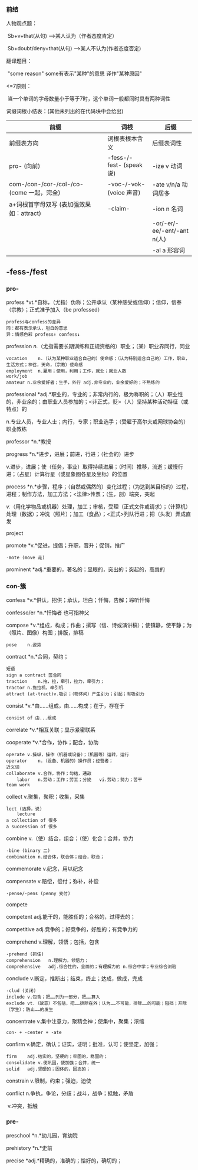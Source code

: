 ### 前结

人物观点题：

​	Sb+v+that(从句)		-->某人认为（作者态度肯定）

​	Sb+doubt/deny+that(从句)		-->某人不认为(作者态度否定)

翻译题目：

​	"some reason" some有表示"某种"的意思 译作"某种原因"

<=7原则：

​	当一个单词的字母数量小于等于7时，这个单词一般都同时具有两种词性

词缀词根小结表：(其他未列出的在代码块中会给出)

| 前缀                                       | 词根                      | 后缀                         |
| ------------------------------------------ | ------------------------- | ---------------------------- |
| 前缀表方向                                 | 词根表根本含义            | 后缀表词性                   |
| pro-  (向前)                               | -fess-/-fest-  (speak 说) | -ize  v 动词                 |
| com-/con-/cor-/col-/co-  (come 一起，完全) | -voc-/-vok-  (voice 声音) | -ate  v/n/a 动词居多         |
| a+词根首字母双写 (表加强效果 如：attract)  | -claim-                   | -ion  n 名词                 |
|                                            |                           | -or/-er/-ee/-ent/-ant  n(人) |
|                                            |                           | -al a 形容词                 |

## -fess-/fest

### pro-

profess	*vt.*自称，（尤指）伪称；公开承认（某种感受或信仰）；信仰，信奉（宗教）；正式准予加入（be professed）

```
profess与confess的差异
同：都有表示承认，坦白的意思
异：情感色彩 profess↑	confess↓
```

profession	*n.*（尤指需要长期训练和正规资格的）职业；（某）职业界同行，同业

```
vocation	n.（认为某种职业适合自己的）使命感；（认为特别适合自己的）工作，职业，生活方式；神召，天命，（宗教）使命感
employment	n.雇用；使用，利用；工作，就业；就业人数
work/job
amateur	n.业余爱好者；生手，外行 adj.非专业的，业余爱好的；不熟练的
```

professional	*adj.*职业的，专业的；非常内行的，极为称职的；（人）职业性的，非业余的；由职业人员参加的；<非正式，贬>（人）坚持某种活动特征（或特点）的

​						n.专业人员，专业人士；内行，专家；职业选手；（受雇于高尔夫或网球协会的）职业教练

professor	*n.*教授

progress	*n.*进步，进展；前进，行进；（社会的）进步

​					v.进步，进展；使（任务，事业）取得持续进展；（时间）推移，流逝；缓慢行进；（占星）计算行星（或星象图各星及坐标）的位置

process	*n.*步骤，程序；（自然或偶然的）变化过程；（为达到某目标的）过程，进程；制作方法，加工方法；<法律>传票；（生，剖）端突，突起

​				*v.*（用化学物品或机器）处理，加工；审核，受理（正式文件或请求）；（计算机）处理（数据）；冲洗（照片）；加工（食品）；<正式>列队行进；把（头发）弄成直发

project

promote	*v.*促进，提倡；升职，晋升；促销，推广

```
-mote (move 走)
```

prominent	*adj.*重要的，著名的；显眼的，突出的；突起的，高耸的

### con-簇

confess	*v.*供认，招供；承认，坦白；忏悔，告解；聆听忏悔

confesso/er	*n.*忏悔者	也可指神父

compose	*v.*组成，构成；作曲；撰写（信、诗或演讲稿）；使镇静，使平静；为（照片、图像）构图；排版，排稿

```
pose	n.姿势
```

contract	*n.*合同，契约；

```
短语
sign a contract	签合同
traction	n.拖，拉，牵引，拉力，牵引力；
tractor	n.拖拉机，牵引机
attract	(at-tract)v.吸引；（物体间）产生引力；引起；有吸引力
```

consist	*v.*由……组成，由……构成；在于，存在于

```
consist of 由...组成
```

correlate	*v.*相互关联；显示紧密联系

cooperate	*v.*合作，协作；配合，协助

```
operate	v.操纵，操作（机器或设备）；（机器等）运转，运行 
operator	n.（设备、机器的）操作员；经营者；
近义词
collaborate	v.合作，协作；勾结，通敌
	labor	n.劳动；工作；劳工；分娩	vi.劳动；努力；苦干
team work
```

collect	v.聚集，聚积；收集，采集

```
lect (选择，说)
	lecture
a collection of	很多
a succession of 很多
```

combine	v.（使）结合，组合；（使）化合；合并，协力

```
-bine (binary 二)
combination	n.结合体，联合体；结合，联合；
```

commemorate	v.纪念，用以纪念

compensate	v.赔偿，偿付；弥补，补偿

```
-pense/-pens (penny 支付)
```

compete

competent	adj.能干的，能胜任的；合格的，过得去的；

competitive	adj.竞争的；好竞争的，好胜的；有竞争力的

comprehend	v.理解，领悟；包括，包含

```
-prehend (抓住)
comprehension	n.理解力，领悟力；
comprehensive	adj.综合性的，全面的；有理解力的 n.综合中学；专业综合测验
```

conclude	v.断定，推断出；结束，终止；达成，做成，完成

```
-clud (关闭)
include	v.包含；把……列为一部分，把……算入
exclude	vt.（故意）不包括，把……排除在外；认为……不可能，排除……的可能；阻挡；开除（学生）；防止……的发生
```

concentrate	v.集中注意力，聚精会神；使集中，聚集；浓缩

```
con- + -center + -ate
```

confirm	v.确定，确认；证实，证明；批准，认可；使坚定，加强；

```
firm	adj.结实的，坚硬的；牢固的，稳固的；
consolidate	v.使巩固，使加强；合并，统一
solid	adj.坚硬的；固体的，固态的；
```

constrain	v.限制，约束；强迫，迫使

conflict	n.争执，争论，分歧；战斗，战争；抵触，矛盾

​				v.冲突，抵触

### pre-

preschool	*n.*幼儿园，育幼院

prehistory	*n.*史前

precise	*adj.*精确的，准确的；恰好的，确切的；